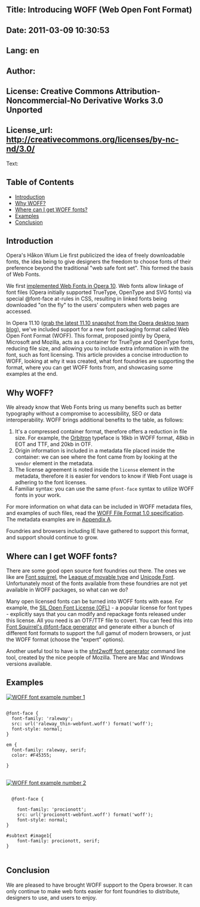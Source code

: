 Title: Introducing WOFF (Web Open Font Format) 
----
Date: 2011-03-09 10:30:53
----
Lang: en
----
Author: 
----
License: Creative Commons Attribution-Noncommercial-No Derivative Works 3.0 Unported
----
License_url: http://creativecommons.org/licenses/by-nc-nd/3.0/
----
Text:

<h2>Table of Contents</h2>
<ul>
<li><a href="#introduction">Introduction</a></li>
<li><a href="#whywoff">Why WOFF?</a></li>
<li><a href="#wheretoget">Where can I get WOFF fonts?</a></li>
<li><a href="#example">Examples</a></li>
<li><a href="#conclusion">Conclusion</a></li>
</ul>


<h2>Introduction</h2>

<p>
Opera&#39;s Håkon Wium Lie first publicized the idea of freely downloadable fonts, the idea being to give designers the freedom to choose fonts of their preference beyond the traditional &quot;web safe font set&quot;. This formed the basis of Web Fonts.
</p>

<p>
We first <a href="http://dev.opera.com/articles/view/presto-2-2-and-opera-10-a-first-look/#webfonts">implemented Web Fonts in Opera 10</a>. Web fonts allow linkage of font files (Opera initially supported TrueType, OpenType and SVG fonts) via special @font-face at-rules in CSS, resulting in linked fonts being downloaded &quot;on the fly&quot; to the users&#39; computers when web pages are accessed.
</p>

<p>
In Opera 11.10 (<a href="http://my.opera.com/desktopteam/blog/">grab the latest 11.10 snapshot from the Opera desktop team blog</a>), we&#39;ve included support for a new font packaging format called Web Open Font Format (WOFF). This format, proposed jointly by Opera, Microsoft and Mozilla, acts as a container for TrueType and OpenType fonts, reducing file size, and allowing you to include extra information in with the font, such as font licensing. This article provides a concise introduction to WOFF, looking at why it was created, what font foundries are supporting the format, where you can get WOFF fonts from, and showcasing some examples at the end.
</p>

<h2 id="whywoff">Why WOFF?</h2>
<p>We already know that Web Fonts bring us many benefits such as better typography without a compromise to accessibility, SEO or data interoperability. WOFF brings additional benefits to the table, as follows:
</p>

<ol>
<li>It&#39;s a compressed container format, therefore offers a reduction in file size. For example, the <a href="http://www.theleagueofmoveabletype.com/fonts/12-orbitron">Orbitron</a> typeface is 16kb in WOFF format, 48kb in EOT and TTF, and 20kb in OTF.</li>
<li>Origin information is included in a metadata file placed inside the container: we can see where the font came from by looking at the <code>vendor</code> element in the metadata.</li>
<li>The license agreement is noted inside the <code>license</code> element in the metadata, therefore it is easier for vendors to know if Web Font usage is adhering to the font licenses.</li>
<li>Familiar syntax: you can use the same <code>@font-face</code> syntax to utilize WOFF fonts in your work.</li>
</ol>

<p class="note">For more information on what data can be included in WOFF metadata files, and examples of such files, read the <a href="http://www.w3.org/TR/WOFF/">WOFF File Format 1.0 specification</a>. The metadata examples are in <a href="http://www.w3.org/TR/WOFF/#appendix-a">Appendix A</a>.</p>

<p>
Foundries and browsers including IE have gathered to support this format, and support should continue to grow. 
</p>

<h2 id="wheretoget">Where can I get WOFF fonts?</h2>

<p>
There are some good open source font foundries out there. The ones we like are <a href="http://www.fontsquirrel.com/">Font squirrel</a>, the <a href="http://www.theleagueofmoveabletype.com">League of movable type</a> and <a href="http://www.unifont.org/fontguide/">Unicode Font</a>. Unfortunately most of the fonts available from these foundries are not yet available in WOFF packages, so what can we do?</p>

<p>
Many open licensed fonts can be turned into WOFF fonts with ease. For example, the <a href="http://scripts.sil.org/cms/scripts/page.php?site_id=nrsi&amp;id=OFL">SIL Open Font License (OFL)</a> - a popular license for font types - explicitly says that you can modify and repackage fonts released under this license. All you need is an OTF/TTF file to covert. You can feed this into <a href="http://www.fontsquirrel.com/fontface/generator">Font Squirrel&#39;s @font-face generator</a> and generate either a bunch of different font formats to support the full gamut of modern browsers, or just the WOFF format (choose the &quot;expert&quot; options).
</p>

<p>
Another useful tool to have is the <a href="http://people.mozilla.com/~jkew/woff/">sfnt2woff font generator</a> command line tool, created by the nice people of Mozilla. There are Mac and Windows versions available.
</p>

<h2 id="example">Examples</h2>

<p><a href="http://people.opera.com/zibin/woff/festival/"><img src="http://forum-test.oslo.osa/kirby/content/articles/426-introducing-woff-web-open-font-format-/springfestival.png" alt="WOFF font example number 1" /></a></p>

<pre>
<code>
@font-face {
  font-family: &#39;raleway&#39;;
  src: url(&#39;raleway_thin-webfont.woff&#39;) format(&#39;woff&#39;);
  font-style: normal;
}

em {
  font-family: raleway, serif;
  color: #F45355;
 
}
</code>
</pre>

<p><a href="http://people.opera.com/zibin/woff/slider/#image1"><img src="http://forum-test.oslo.osa/kirby/content/articles/426-introducing-woff-web-open-font-format-/slider.png" alt="WOFF font example number 2" /></a></p>

<pre>
<code>
  @font-face {
  
    font-family: &#39;procionott&#39;;
    src: url(&#39;procionott-webfont.woff&#39;) format(&#39;woff&#39;);
    font-style: normal;
}

#subtext #image1{
	font-family: procionott, serif;
}
</code>
</pre>

<h2 id="conclusion">Conclusion</h2>

<p>
We are pleased to have brought WOFF support to the Opera browser. It can only continue to make web fonts easier for font foundries to distribute, designers to use, and users to enjoy.
</p>
